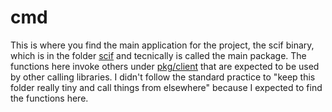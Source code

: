 # cmd

This is where you find the main application for the project, the scif binary,
which is in the folder [scif](scif) and tecnically is called the main package.
The functions here invoke others under [pkg/client](../pkg/client) that are
expected to be used by other calling libraries. I didn't follow the standard
practice to "keep this folder really tiny and call things from elsewhere"
because I expected to find the functions here.
